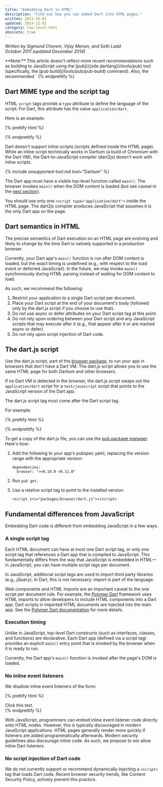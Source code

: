 ```yaml
---
title: "Embedding Dart in HTML"
description: "Find out how you can embed Dart into HTML pages."
written: 2011-10-01
updated: 2014-12-01
category: low-level-html
obsolete: true
---
```


<em>Written by Sigmund Cherem, Vijay Menon, and Seth Ladd <br>
October 2011
(updated December 2014)</em>

<aside class="alert alert-warning" markdown="1">
**Note:**
This article doesn't reflect more recent recommendations such as building
to JavaScript using the [pub]({{site.dartlang}}/tools/pub) tool
(specifically, the [pub build](/tools/pub/pub-build) command).
Also, the recommended `<script ...>` tags are out of date.
See the [Stagehand](https://github.com/google/stagehand)
templates for our current recommendations.
</aside>

Dart apps compile to JavaScript to run across modern desktop and mobile
browsers. Dart apps can also run inside a Dart virtual machine (VM), which can be
embedded into web browsers.

This article covers how to integrate Dart apps into web pages, when first
compiled to JavaScript or when run in the Dart VM.

## Quick start

1. Compile your Dart app to JavaScript with
   [dart2js](/tools/dart2js).
   If your Dart file is `app.dart` then name your JavaScript version
   `app.dart.js`.
1. Load your Dart app with a `<script type="application/dart">` tag
   (only one per HTML page).
1. Follow that tag with a &lt;script&gt; tag for the `dart.js` file.

Here is a minimal example, which works in all browsers (even if they don't
  support the Dart VM):

{% prettify dart %}
<!DOCTYPE html>
<html>
  <head>
    <title>Simple Dart App</title>
  </head>
  <body>
    <h1>Hello, Dart!</h1>
    <script type="application/dart" src="app.dart"></script>
    <script type="text/javascript" src="packages/browser/dart.js"></script>
  </body>
</html>
{% endprettify %}

## Dart MIME type and the script tag

HTML `script` tags provide a
`type` attribute to define the language of the script.
For Dart, this attribute has the value `application/dart`.

Here is an example:

{% prettify html %}
<script type="application/dart" src="app.dart"></script>
{% endprettify %}

Dart doesn't support inline scripts (scripts defined inside the HTML page).
While an inline script technically works in Dartium (a build of Chromium
with the Dart VM), the Dart-to-JavaScript compiler (dart2js) doesn't work with
inline scripts.

{% include unsupported-tool.md tool="Dartium" %}

The Dart app must have a visible top-level function called `main()`.
The browser invokes `main()` when the DOM content is loaded (but see
caveat in the [next section](#dart-semantics-in-html)).

You should use only one `<script type="application/dart">` inside the HTML
page. The dart2js compiler produces JavaScript that assumes it is
the only Dart app on the page.

## Dart semantics in HTML

The precise semantics of Dart execution on an HTML page are evolving
and likely to change by the time Dart is natively supported in a
production browser.

Currently, your Dart app's `main()` function is run after DOM content
is loaded, but the exact timing is undefined (e.g., with respect to
the load event or deferred JavaScript).  In the future, we may invoke
`main()` synchronously during HTML parsing instead of waiting for DOM
content to load.

As such, we recommend the following:

1. Restrict your application to a single Dart script per document.
1. Place your Dart script at the end of your document's body (followed
   only by the dart.js script if you choose to use that).
1. Do not use async or defer attributes on your Dart script tag at this point.
1. Do not rely upon ordering between your Dart script and any
   JavaScript scripts that may execute after it (e.g., that appear
   after it or are marked async or defer).
1. Do not rely upon script injection of Dart code.

## The dart.js script

Use the dart.js script, part of the
[browser package](https://pub.dartlang.org/packages/browser),
to run your app in browsers that don't have a
Dart VM. The dart.js script allows you to use the same HTML page for
both Dartium and other browsers.

If no Dart VM is detected in the browser, the dart.js script swaps out the
`application/dart` script for a
`text/javascript` script that points to the JavaScript version of the
Dart app.

The dart.js script tag must come after the Dart script tag.

For example:

{% prettify html %}
<script type="application/dart" src="awesome_app.dart"></script>
<script type="text/javascript" src="packages/browser/dart.js"></script>
{% endprettify %}

To get a copy of the dart.js file,
you can use the [pub package manager](/tools/pub).
Here's how:

1. Add the following to your app's pubspec.yaml,
   replacing the version range with the appropriate version:

       dependencies:
         browser: ">=0.10.0 <0.11.0"

2. Run `pub get`.

3. Use a relative script tag to point to the installed version:

       <script src="packages/browser/dart.js"></script>

## Fundamental differences from JavaScript

Embedding Dart code is different from embedding JavaScript
in a few ways.

### A single script tag

Each HTML document can have at most one Dart script tag, or only one
script tag that references a Dart app that is compiled to JavaScript.
This fundamentally differs from the way
that JavaScript is embedded in HTML&mdash;in
JavaScript, you can have multiple script tags per document.

In JavaScript, additional script tags are used to import third party libraries
(e.g., jQuery).  In Dart, this is not necessary: import is part of the language.

Web components and HTML imports are an important caveat to the one
script per document rule.
For example, the [Polymer Dart](https://github.com/dart-archive/polymer-dart/wiki)
framework uses HTML imports to allow developers to include HTML components into a
Dart app.  Dart scripts in imported HTML documents are
injected into the main app.  See the [Polymer Dart
documentation](https://github.com/dart-archive/polymer-dart/wiki) for more details.

### Execution timing

Unlike in JavaScript,
top-level Dart constructs (such as interfaces, classes, and functions)
are declarative.
Each Dart app (defined via a script tag)
provides an explicit `main()` entry point
that is invoked by the browser when it is ready to run.

Currently, the Dart app's `main()` function
is invoked after the page's DOM is loaded.

### No inline event listeners

We disallow inline event listeners of the form:

{% prettify html %}
<div onclick="foo()">Click this text.</div>
{% endprettify %}

With JavaScript, programmers can embed inline event listener code
directly onto HTML nodes.
However, this is typically discouraged in modern JavaScript applications.
HTML pages generally render more quickly
if listeners are added programmatically afterwards.
Modern security guidelines also discourage inline code.
As such, we propose to not allow inline Dart listeners.

### No script injection of Dart code

We do not currently support or recommend dynamically injecting a
`<script>` tag that loads Dart code. Recent browser security trends,
like Content Security Policy, actively prevent this practice.
